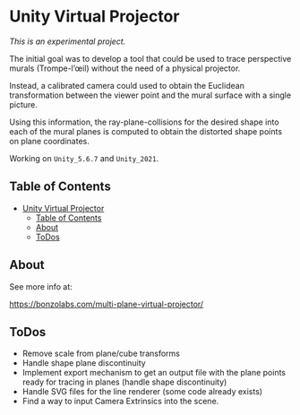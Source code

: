 # Unity Virtual Projector

*This is an experimental project.*

The initial goal was to develop a tool that could be used to trace perspective murals (Trompe-l’œil) without the need of a physical projector.

Instead, a calibrated camera could used to obtain the Euclidean transformation between the viewer point and the mural surface with a single picture.

Using this information, the ray-plane-collisions for the desired shape into each of the mural planes is computed to obtain the distorted shape points on plane coordinates.

Working on `Unity_5.6.7` and `Unity_2021`.


## Table of Contents

- [Unity Virtual Projector](#unity-virtual-projector)
  - [Table of Contents](#table-of-contents)
  - [About](#about)
  - [ToDos](#todos)

## About

See more info at:

https://bonzolabs.com/multi-plane-virtual-projector/


## ToDos

- Remove scale from plane/cube transforms
- Handle shape plane discontinuity
- Implement export mechanism to get an output file with the plane points ready for tracing in planes (handle shape discontinuity)
- Handle SVG files for the line renderer (some code already exists)
- Find a way to input Camera Extrinsics into the scene.
